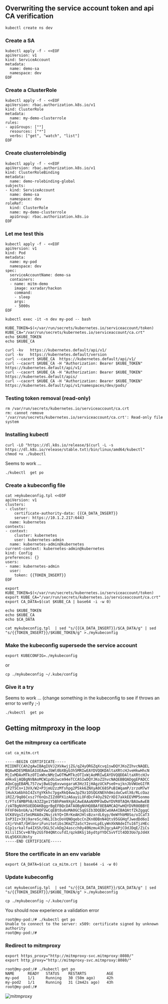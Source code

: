 ## Overwriting the service account token and api CA verification
```
kubectl create ns dev
```
### Create a SA
```
kubectl apply -f - <<EOF
apiVersion: v1
kind: ServiceAccount
metadata:
  name: demo-sa
  namespace: dev
EOF
```
### Create a ClusterRole
```
kubectl apply -f - <<EOF
apiVersion: rbac.authorization.k8s.io/v1
kind: ClusterRole
metadata:
  name: my-demo-clusterrole
rules:
- apiGroups: [""]
  resources: ["*"]
  verbs: ["get", "watch", "list"]
EOF
```
### Create clusterrolebindig
```
kubectl apply -f - <<EOF
apiVersion: rbac.authorization.k8s.io/v1
kind: ClusterRoleBinding
metadata:
  name: demo-rolebinding-global
subjects:
- kind: ServiceAccount
  name: demo-sa
  namespace: dev
roleRef:
  kind: ClusterRole
  name: my-demo-clusterrole
  apiGroup: rbac.authorization.k8s.io
EOF
```
### Let me test this 
```
kubectl apply -f - <<EOF
apiVersion: v1
kind: Pod
metadata:
  name: my-pod
  namespace: dev
spec:
  serviceAccountName: demo-sa
  containers:
  - name: mitm-demo
    image: xxradar/hackon
    command:
    - sleep
    args:
    - 5000s
EOF
```
```
kubectl exec -it -n dev my-pod -- bash
```
```
KUBE_TOKEN=$(</var/run/secrets/kubernetes.io/serviceaccount/token)
KUBE_CA="/var/run/secrets/kubernetes.io/serviceaccount/ca.crt"
echo $KUBE_TOKEN
echo $KUBE_CA

curl -kv   https://kubernetes.default/api/v1/
curl -kv   https://kubernetes.default/version
curl --cacert $KUBE_CA  https://kubernetes.default/api/v1/
curl --cacert $KUBE_CA -H "Authorization: Bearer $KUBE_TOKEN"  https://kubernetes.default/api/v1/
curl --cacert $KUBE_CA -H "Authorization: Bearer $KUBE_TOKEN"  https://kubernetes.default/apis/
curl --cacert $KUBE_CA -H "Authorization: Bearer $KUBE_TOKEN"  https://kubernetes.default/api/v1/namespaces/dev/pods/
```

### Testing token removal (read-only)
```
rm /var/run/secrets/kubernetes.io/serviceaccount/ca.crt
rm: cannot remove '/var/run/secrets/kubernetes.io/serviceaccount/ca.crt': Read-only file system
```

### Installing kubectl
```
curl -LO "https://dl.k8s.io/release/$(curl -L -s https://dl.k8s.io/release/stable.txt)/bin/linux/amd64/kubectl"
chmod +x ./kubectl
```
Seems to work ...
```
./kubectl  get po
```
### Create a kubeconfig file
```
cat >mykubeconfig.tpl <<EOF
apiVersion: v1
clusters:
- cluster:
    certificate-authority-data: {{CA_DATA_INSERT}}
    server: https://10.1.2.217:6443
  name: kubernetes
contexts:
- context:
    cluster: kubernetes
    user: kubernetes-admin
  name: kubernetes-admin@kubernetes
current-context: kubernetes-admin@kubernetes
kind: Config
preferences: {}
users:
- name: kubernetes-admin
  user:
    token: {{TOKEN_INSERT}}
EOF
```

```
export KUBE_TOKEN=$(</var/run/secrets/kubernetes.io/serviceaccount/token)
export KUBE_CA="/var/run/secrets/kubernetes.io/serviceaccount/ca.crt"
export CA_DATA=$(cat $KUBE_CA | base64 -i -w 0)

echo $KUBE_TOKEN
echo $KUBE_CA
echo $CA_DATA
```
```
cat mykubeconfig.tpl  | sed "s/{{CA_DATA_INSERT}}/$CA_DATA/g" | sed "s/{{TOKEN_INSERT}}/$KUBE_TOKEN/g" >./mykubeconfig
```
### Make the kubeconfig supersede the service account
```
export KUBECONFIG=./mykubeconfig
```
or
```
cp ./mykubeconfig ~/.kube/config
```
### Give it a try
Seems to work ... (change something in the kubeconfig to see if throws an error to verify ;-)
```
./kubectl  get po
```
## Getting mitmproxy in the loop 
### Get the mitmproxy ca certificate
```
cat ca_mitm.crt
```
```
-----BEGIN CERTIFICATE-----
MIIDNTCCAh2gAwIBAgIUVJ2XVAwjjZG/qZ4yORGZqXcvq1swDQYJKoZIhvcNAQEL
BQAwKDESMBAGA1UEAwwJbWl0bXByb3h5MRIwEAYDVQQKDAltaXRtcHJveHkwHhcN
MjIxMDAxMTkzOTIxWhcNMzIwOTMwMTkzOTIxWjAoMRIwEAYDVQQDDAltaXRtcHJv
eHkxEjAQBgNVBAoMCW1pdG1wcm94eTCCASIwDQYJKoZIhvcNAQEBBQADggEPADCC
AQoCggEBAML757zwjBwU2g6xvwogaraK3Hz3IjHAgzUCkPse0+ujknJbVWUeGIfR
zF2TSCn+13VX/W2+P3jmU2zzMfshpg2P5kk6ZNXyA0C68SPuB1WqamP/zrzoM7wY
lHukXa6bhbI4ZsYgYKkhc7pgxRkQ4wwJpZ9z1OSQGXNEhh0midoCw4lX6/RLcOaz
iRIZ/9q86Cxsz7f6nQsZIZd0PX1zA6ayiLOFdDcF4OyZ9ZrXDI7akkEEVMP5onmo
t/FTsfAMBPhB/A3ZZge1Y5BhPmm9XgkCAwEAAaNXMFUwDwYDVR0TAQH/BAUwAwEB
/zATBgNVHSUEDDAKBggrBgEFBQcDATAOBgNVHQ8BAf8EBAMCAQYwHQYDVR0OBBYE
FFXF0ebnUA/aJfHOFVwCqEBt8u6oMA0GCSqGSIb3DQEBCwUAA4IBAQAtfZkZggqC
UCK8VgsIz5eUM4A0x2NujzkYQ+IRrKeAHJHlsBzxrdL6yp/0eWYhbM0So/oICaT3
InP3Iz+3Xj9areSc/H6LICbcDoVQNOqebcCnZKn0DBnN4Qts95GGHqfJwedDd6oI
cXjrVnAT/GHlbnriFunitotibs3KmZT2aScY2evnLpELyWnXkNAdeITu16TjzHEc
G1p1srkalfa4IXSh/DGL5CvkDg24ascch0y40Nzmu43h2gcyA4PjCOdJDqE/ZiCs
XililI5Cv+B78y2GSf04QNtcufdI/qzk8KGj16ydtpYYDCSvVfIt4DD3Uo7pJd4X
ULq56XXiNsty
-----END CERTIFICATE-----
```
### Store the certificate in an env variable
```
export CA_DATA=$(cat ca_mitm.crt | base64 -i -w 0)
```
### Update kubeconfig
```
cat mykubeconfig.tpl  | sed "s/{{CA_DATA_INSERT}}/$CA_DATA/g" | sed "s/{{TOKEN_INSERT}}/$KUBE_TOKEN/g" >./mykubeconfig
```
```
cp ./mykubeconfig ~/.kube/config
```
You should now experience a validation error
```
root@my-pod:/# ./kubectl get po
Unable to connect to the server: x509: certificate signed by unknown authority
root@my-pod:/#
```
### Redirect to mitmproxy
```
export https_proxy="http://mitmproxy-svc.mitmproxy:8080/"
export http_proxy="http://mitmproxy-svc.mitmproxy:8080/"
```
```
root@my-pod:/# ./kubectl get po
NAME      READY   STATUS    RESTARTS         AGE
my-pod    1/1     Running   30 (50m ago)     42h
my-pod2   1/1     Running   31 (2m42s ago)   43h
root@my-pod:/#
```
![mitmproxy](./images/mitmproxy2.png)
